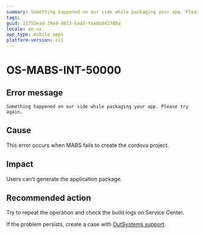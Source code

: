 ```yaml
---
summary: Something happened on our side while packaging your app. Please try again.
tags:
guid: 11755ead-39a9-4813-badd-faa0b842780a
locale: en-us
app_type: mobile apps
platform-version: o11
---
```


# OS-MABS-INT-50000

## Error message

`Something happened on our side while packaging your app. Please try again.`

## Cause

This error occurs when MABS fails to create the cordova project.

## Impact

Users can't generate the application package.

## Recommended action
Try to repeat the operation and check the build logs on Service Center.

If the problem persists, create a case with [OutSystems support](https://www.outsystems.com/support/portal/open-support-case?ErrorCode=OS-MABS-INT-50000).
